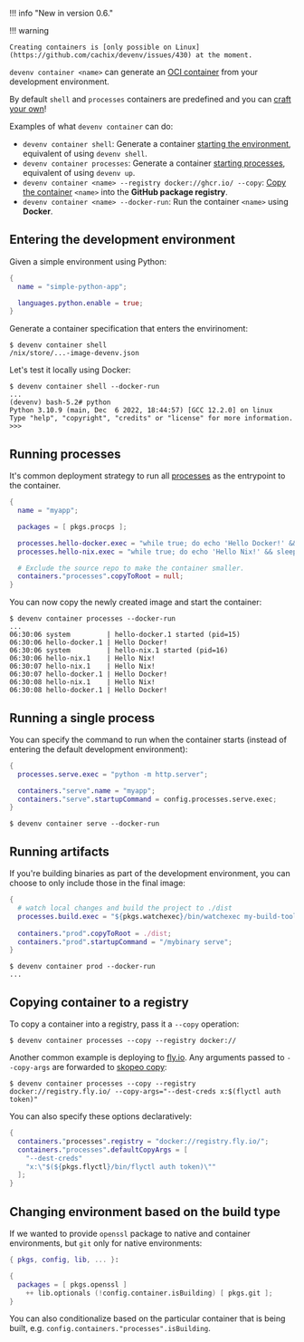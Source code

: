 !!! info "New in version 0.6."

!!! warning 

    Creating containers is [only possible on Linux](https://github.com/cachix/devenv/issues/430) at the moment.


`devenv container <name>` can generate an [OCI container](https://opencontainers.org/) from your development environment.

By default `shell` and `processes` containers are predefined and you can [craft your own](#running-artifacts)!

Examples of what `devenv container` can do:

- `devenv container shell`: Generate a container [starting the environment](#entering-the-development-environment), equivalent of using `devenv shell`.
- `devenv container processes`: Generate a container [starting processes](#running-processes), equivalent of using `devenv up`.
- `devenv container <name> --registry docker://ghcr.io/ --copy`: [Copy the container](#copying-container-to-a-registry) `<name>` into the **GitHub package registry**.
- `devenv container <name> --docker-run`: Run the container `<name>` using **Docker**.

## Entering the development environment

Given a simple environment using Python:

```nix title="devenv.nix"
{
  name = "simple-python-app";

  languages.python.enable = true;
}
```

Generate a container specification that enters the envirinoment:

```shell-session
$ devenv container shell
/nix/store/...-image-devenv.json
```

Let's test it locally using Docker:

```shell-session
$ devenv container shell --docker-run
...
(devenv) bash-5.2# python
Python 3.10.9 (main, Dec  6 2022, 18:44:57) [GCC 12.2.0] on linux
Type "help", "copyright", "credits" or "license" for more information.
>>> 
```

## Running processes

It's common deployment strategy to run all [processes](./processes.md) as the entrypoint to the container.

```nix title="devenv.nix"
{
  name = "myapp";

  packages = [ pkgs.procps ];

  processes.hello-docker.exec = "while true; do echo 'Hello Docker!' && sleep 1; done";
  processes.hello-nix.exec = "while true; do echo 'Hello Nix!' && sleep 1; done";

  # Exclude the source repo to make the container smaller.
  containers."processes".copyToRoot = null; 
}
```

You can now copy the newly created image and start the container:

```shell-session
$ devenv container processes --docker-run
...
06:30:06 system         | hello-docker.1 started (pid=15)
06:30:06 hello-docker.1 | Hello Docker!
06:30:06 system         | hello-nix.1 started (pid=16)
06:30:06 hello-nix.1    | Hello Nix!
06:30:07 hello-nix.1    | Hello Nix!
06:30:07 hello-docker.1 | Hello Docker!
06:30:08 hello-nix.1    | Hello Nix!
06:30:08 hello-docker.1 | Hello Docker!
```

## Running a single process


You can specify the command to run when the container starts
(instead of entering the default development environment):

```nix title="devenv.nix"
{
  processes.serve.exec = "python -m http.server";

  containers."serve".name = "myapp";
  containers."serve".startupCommand = config.processes.serve.exec;
}
```

```
$ devenv container serve --docker-run
```

## Running artifacts

If you're building binaries as part of the development environment,
you can choose to only include those in the final image:

```nix title="devenv.nix"
{
  # watch local changes and build the project to ./dist
  processes.build.exec = "${pkgs.watchexec}/bin/watchexec my-build-tool";
  
  containers."prod".copyToRoot = ./dist;
  containers."prod".startupCommand = "/mybinary serve";
}
```

```shell-session
$ devenv container prod --docker-run 
...
```



## Copying container to a registry

To copy a container into a registry, pass it a `--copy` operation:

```shell-session
$ devenv container processes --copy --registry docker:// 
```

Another common example is deploying to [fly.io](https://fly.io). 
Any arguments passed to `--copy-args` are forwarded to [skopeo copy](https://github.com/containers/skopeo/blob/main/docs/skopeo-copy.1.md#options):


```shell-session
$ devenv container processes --copy --registry docker://registry.fly.io/ --copy-args="--dest-creds x:$(flyctl auth token)"
```

You can also specify these options declaratively:

```nix title="devenv.nix"
{
  containers."processes".registry = "docker://registry.fly.io/";
  containers."processes".defaultCopyArgs = [
    "--dest-creds"
    "x:\"$(${pkgs.flyctl}/bin/flyctl auth token)\""
  ];
}
```

## Changing environment based on the build type

If we wanted to provide `openssl` package to native and container environments,
but `git` only for native environments:

```nix title="devenv.nix"
{ pkgs, config, lib, ... }:

{
  packages = [ pkgs.openssl ] 
    ++ lib.optionals (!config.container.isBuilding) [ pkgs.git ];
}
```

You can also conditionalize based on the particular container that is being built, e.g. `config.containers."processes".isBuilding`.